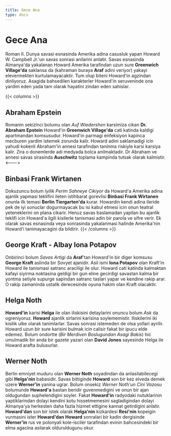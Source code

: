 ```yaml
---
title: Gece Ana
type: docs
---
```


# Gece Ana
Roman II. Dunya savasi esnasinda Amerika adina casusluk yapan Howard W. Campbell Jr.'un savas sonrasi 
anilarini anlatir. Savas esnasinda Almanya'da yakalanan Howard Amerika tarafindan uzun sure **Greenwich Village'da**
saklansa da (kahraman buraya **Araf** adini veriyor) yakayi elevermekten kurtulamayacaktir. Tum olup biteni Howard'in agzindan dinliyoruz. Asagida bahsedilen
karakterler Howard'in seruveninde ona yardim eden yada tam olarak hayatini zindan eden sahislar.

{{< columns >}}
## Abraham Epstein
Romanin sekizinci bolumu olan _Auf Wiedershen_ karsimiza cikan **Dr. Abraham Epstein** Howard'in **Greenwich Village'da** 
cati katinda kaldigi apartmandan komsusudur. Howard'in parmagi enfeksiyon kapinca mecburen yardim istemek zorunda kalir.
Howard adini saklamadigi icin yahudi kokenli Abraham'in annesi tarafindan taninma riskiyle karsi karsiya kalir. Zira o donemlerde
adi medyada bolca anilmaktadir. Dr Abraham ve annesi savas sirasinda **Auschwitz** toplama kampinda tutsak olarak kalmistir.
<--->
## Binbasi Frank Wirtanen
Dokuzuncu bolum _Iyilik Perim Sahneye Cikiyor_ da Howard'a Amerika adina ajanlik yapmasi teklifini ileten istihbarat gorevlisi 
**Binbasi Frank Wirtanen** onunla ilk temasi **Berlin Tiergarten'da** kurar. Howardin kendi adina ileride pek de iyi sonuclar dogurmayacak bu isi kabul etmesi icin onun teatral yeteneklerini on plana cikarir. Henuz savas baslamadan yapilan bu ajanlik teklifi icin Howard'a ilgili kisilerle tanismasi adin bir parola ve sifre verir. Ek olarak savas esnasinda veya sonrasinda 
yakalanmasi halinde Amerika'nin Howard'i tanimayacagini da bildirir.
{{< /columns >}}
## George Kraft - Albay Iona Potapov
Onbirinci bolum _Savas Artigi_ da **Araf**'tan Howard'in bir diger komsusu **George Kraft** aslinda bir Sovyet ajanidir. Asil ismi **Iona Potapov** olan Kraft'in Howard ile tanismasi satranc araciligi ile olur. Howard cati katinda kalmaktan kafayi siyirma noktasina geldigi bir gun eline gecirdigi savastan kalma bir yontma setiyle supurge sapindan satranc taslari yapar ve kendine rakip arar. O rakip zamaninda ustalik derecesinde oyuna hakim olan Kraft olacaktir. 
## Helga Noth
**Howard'in** karisi **Helga** ile olan iliskisini detaylarini onuncu bolum _Ask_ da ogreniyoruz. **Howard** ajanlik sirlarini karisina soylememistir. Iliskilerini iki kisilik ulke olarak tanimlarlar. Savas sonrasi istemeden de olsa yollari ayrilir. Howard uzun bir sure karisini bulmak icin calisir fakat bir ipucu elde edemez. Bolum ondortte (_Bir Merdiven Boslugundan Asagi Bakis_) hic umulmadik bir anda bir gazete yazari olan **David Jones** sayesinde Helga ile Howard arafta bulusurlar.
## Werner Noth
Berlin emniyet muduru olan **Werner Noth** soyadindan da anlasilabilecegi gibi **Helga'nin** babasidir. Savas bittiginde **Howard** son bir kez elveda demek uzere **Werner'in** yanina ugrar. Bolum onsekiz _Werner Noth'un Cini Vazosu_ bolumunde **Howard'a** bastan beridir guvenmedigini ve onun bir ajan oldugundan suphelendigini soyler. Fakat **Howard'in** radyodaki nutuklarinin yaptiklarindan dolayi kendini kotu hissetmemesini sagladigindan dolayi Almanya'ya herkesten daha fazla hizmet ettigine kannat getirdigini anlatir.
**Howard'dan** son bir istek olarak **Helga'nin** kizkardesi **Resi'nin** kopeigin vurmasini ister **Howard'dan** **Howard** sonralari bir kadin dergisinde **Werner'in** rus ve polonyali kole-isciler tarafindan evinin bahcesindeki bir elma agacina asilarak olduruldugunu okur.


